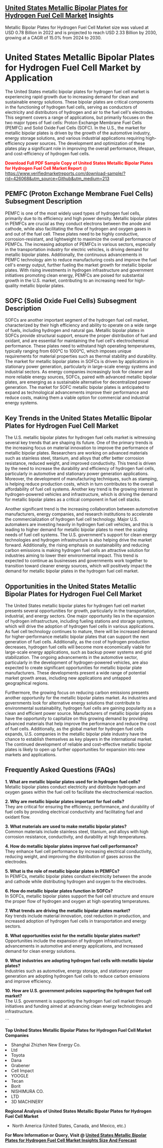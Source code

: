 <h2><a href="https://www.verifiedmarketreports.com/download-sample/?rid=426068&amp;utm_source=Github&amp;utm_medium=213" target="_blank">United States Metallic Bipolar Plates for Hydrogen Fuel Cell Market</a> Insights</h2><p>Metallic Bipolar Plates for Hydrogen Fuel Cell Market size was valued at USD 0.78 Billion in 2022 and is projected to reach USD 2.33 Billion by 2030, growing at a CAGR of 15.0% from 2024 to 2030.</p><p><h1>United States Metallic Bipolar Plates for Hydrogen Fuel Cell Market by Application</h1><p>The United States metallic bipolar plates for hydrogen fuel cell market is experiencing rapid growth due to increasing demand for clean and sustainable energy solutions. These bipolar plates are critical components in the functioning of hydrogen fuel cells, serving as conductors of electricity and distributors of hydrogen and air to the fuel cell's electrodes. This segment covers a range of applications, but primarily focuses on the two major types of fuel cells: Proton Exchange Membrane Fuel Cells (PEMFC) and Solid Oxide Fuel Cells (SOFC). In the U.S., the market for metallic bipolar plates is driven by the growth of the automotive industry, energy storage solutions, and various industrial applications requiring high-efficiency power sources. The development and optimization of these plates play a significant role in improving the overall performance, lifespan, and cost-efficiency of hydrogen fuel cells. <p><span class=""><span style="color: #ff0000;"><strong>Download Full PDF Sample Copy of United States Metallic Bipolar Plates for Hydrogen Fuel Cell Market Report</strong> @ </span><a href="https://www.verifiedmarketreports.com/download-sample/?rid=426068&amp;utm_source=Github&amp;utm_medium=213" target="_blank">https://www.verifiedmarketreports.com/download-sample/?rid=426068&amp;utm_source=Github&amp;utm_medium=213</a></span></p></p><h2>PEMFC (Proton Exchange Membrane Fuel Cells) Subsegment Description</h2><p>PEMFC is one of the most widely used types of hydrogen fuel cells, primarily due to its efficiency and high power density. Metallic bipolar plates in PEMFCs are crucial as they conduct electrons between the anode and cathode, while also facilitating the flow of hydrogen and oxygen gases in and out of the fuel cell. These plates need to be highly conductive, corrosion-resistant, and lightweight to maximize the overall performance of PEMFCs. The increasing adoption of PEMFCs in various sectors, especially in the transportation industry for electric vehicles, is driving demand for metallic bipolar plates. Additionally, the continuous advancements in PEMFC technology aim to reduce manufacturing costs and improve the fuel cell's energy output, further fueling the market growth for metallic bipolar plates. With rising investments in hydrogen infrastructure and government initiatives promoting clean energy, PEMFCs are poised for substantial growth in the U.S. market, contributing to an increasing need for high-quality metallic bipolar plates.</p><h2>SOFC (Solid Oxide Fuel Cells) Subsegment Description</h2><p>SOFCs are another important segment of the hydrogen fuel cell market, characterized by their high efficiency and ability to operate on a wide range of fuels, including hydrogen and natural gas. Metallic bipolar plates in SOFCs provide structural support, ensure the proper distribution of fuel and oxidant, and are essential for maintaining the fuel cell's electrochemical performance. These plates need to withstand high operating temperatures, typically ranging from 600°C to 1000°C, which imposes unique requirements for material properties such as thermal stability and durability. The market for metallic bipolar plates in SOFCs is driven by applications in stationary power generation, particularly in large-scale energy systems and industrial sectors. As energy companies increasingly look for cleaner and more reliable energy sources, SOFCs, paired with advanced metallic bipolar plates, are emerging as a sustainable alternative for decentralized power generation. The market for SOFC metallic bipolar plates is anticipated to expand as technological advancements improve their performance and reduce costs, making them a viable option for commercial and industrial energy systems.</p><h2>Key Trends in the United States Metallic Bipolar Plates for Hydrogen Fuel Cell Market</h2><p>The U.S. metallic bipolar plates for hydrogen fuel cells market is witnessing several key trends that are shaping its future. One of the primary trends is the increasing focus on material innovation to improve the performance of metallic bipolar plates. Researchers are working on advanced materials such as stainless steel, titanium, and alloys that offer better corrosion resistance, reduced weight, and improved conductivity. This trend is driven by the need to increase the durability and efficiency of hydrogen fuel cells, particularly in automotive and stationary power generation applications. Moreover, the development of manufacturing techniques, such as stamping, is helping reduce production costs, which in turn contributes to the overall affordability of fuel cell systems. Another key trend is the growing interest in hydrogen-powered vehicles and infrastructure, which is driving the demand for metallic bipolar plates as a critical component in fuel cell stacks.</p><p>Another significant trend is the increasing collaboration between automotive manufacturers, energy companies, and research institutions to accelerate the commercialization of hydrogen fuel cell technology. Major U.S. automakers are investing heavily in hydrogen fuel cell vehicles, and this is leading to higher demand for metallic bipolar plates to meet the scaling needs of fuel cell systems. The U.S. government's support for clean energy technologies and hydrogen infrastructure is also helping drive the market forward. Additionally, the rising emphasis on sustainability and reducing carbon emissions is making hydrogen fuel cells an attractive solution for industries aiming to lower their environmental impact. This trend is expected to continue as businesses and governments work together to transition toward cleaner energy sources, which will positively impact the demand for metallic bipolar plates in the hydrogen fuel cell market.</p><h2>Opportunities in the United States Metallic Bipolar Plates for Hydrogen Fuel Cell Market</h2><p>The United States metallic bipolar plates for hydrogen fuel cell market presents several opportunities for growth, particularly in the transportation, industrial, and energy sectors. One major opportunity lies in the expansion of hydrogen infrastructure, including fueling stations and storage systems, which will drive the adoption of hydrogen fuel cells in various applications. As fuel cell technology continues to mature, there will be increased demand for higher-performance metallic bipolar plates that can support the next generation of fuel cells. Additionally, as the cost of hydrogen production decreases, hydrogen fuel cells will become more economically viable for large-scale energy applications, such as backup power systems and grid stabilization. The ongoing advancements in the automotive sector, particularly in the development of hydrogen-powered vehicles, are also expected to create significant opportunities for metallic bipolar plate manufacturers. These developments present a wide range of potential market growth areas, including new applications and untapped geographical regions.</p><p>Furthermore, the growing focus on reducing carbon emissions presents another opportunity for the metallic bipolar plates market. As industries and governments look for alternative energy solutions that contribute to environmental sustainability, hydrogen fuel cells are gaining popularity as a clean and efficient power source. Manufacturers of metallic bipolar plates have the opportunity to capitalize on this growing demand by providing advanced materials that help improve the performance and reduce the cost of fuel cells. Additionally, as the global market for hydrogen fuel cells expands, U.S. companies in the metallic bipolar plate industry have the chance to establish themselves as key players in the international market. The continued development of reliable and cost-effective metallic bipolar plates is likely to open up further opportunities for expansion into new markets and applications.</p><h2>Frequently Asked Questions (FAQs)</h2><p><strong>1. What are metallic bipolar plates used for in hydrogen fuel cells?</strong><br>Metallic bipolar plates conduct electricity and distribute hydrogen and oxygen gases within the fuel cell to facilitate the electrochemical reaction.</p><p><strong>2. Why are metallic bipolar plates important for fuel cells?</strong><br>They are critical for ensuring the efficiency, performance, and durability of fuel cells by providing electrical conductivity and facilitating fuel and oxidant flow.</p><p><strong>3. What materials are used to make metallic bipolar plates?</strong><br>Common materials include stainless steel, titanium, and alloys with high corrosion resistance, conductivity, and durability at high temperatures.</p><p><strong>4. How do metallic bipolar plates improve fuel cell performance?</strong><br>They enhance fuel cell performance by increasing electrical conductivity, reducing weight, and improving the distribution of gases across the electrodes.</p><p><strong>5. What is the role of metallic bipolar plates in PEMFCs?</strong><br>In PEMFCs, metallic bipolar plates conduct electricity between the anode and cathode while distributing hydrogen and oxygen to the electrodes.</p><p><strong>6. How do metallic bipolar plates function in SOFCs?</strong><br>In SOFCs, metallic bipolar plates support the fuel cell structure and ensure the proper flow of hydrogen and oxygen at high operating temperatures.</p><p><strong>7. What trends are driving the metallic bipolar plates market?</strong><br>Key trends include material innovation, cost reduction in production, and increased adoption of hydrogen fuel cells in transportation and energy sectors.</p><p><strong>8. What opportunities exist for the metallic bipolar plates market?</strong><br>Opportunities include the expansion of hydrogen infrastructure, advancements in automotive and energy applications, and increased demand for clean energy solutions.</p><p><strong>9. What industries are adopting hydrogen fuel cells with metallic bipolar plates?</strong><br>Industries such as automotive, energy storage, and stationary power generation are adopting hydrogen fuel cells to reduce carbon emissions and improve efficiency.</p><p><strong>10. How are U.S. government policies supporting the hydrogen fuel cell market?</strong><br>The U.S. government is supporting the hydrogen fuel cell market through initiatives and funding aimed at advancing clean energy technologies and infrastructure.</p>```</p><p><strong>Top United States Metallic Bipolar Plates for Hydrogen Fuel Cell Market Companies</strong></p><div data-test-id=""><p><li>Shanghai Zhizhen New Energy Co.</li><li> Ltd</li><li> Toyota</li><li> Dana</li><li> Grabener</li><li> Cell Impact</li><li> YOOGLE</li><li> Tecan</li><li> Borit</li><li> NISHIMURA CO.</li><li>LTD</li><li> 3D MACHINERY</li></p><div><strong>Regional Analysis of&nbsp;United States Metallic Bipolar Plates for Hydrogen Fuel Cell Market</strong></div><ul><li dir="ltr"><p dir="ltr">North America&nbsp;(United States, Canada, and Mexico, etc.)</p></li></ul><p><strong>For More Information or Query, Visit @&nbsp;</strong><strong><a href="https://www.verifiedmarketreports.com/product/metallic-bipolar-plates-for-hydrogen-fuel-cell-market/?utm_source=Github&amp;utm_medium=213" target="_blank">United States Metallic Bipolar Plates for Hydrogen Fuel Cell Market Insights Size And Forecast</a></strong></p></div>
